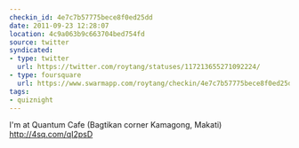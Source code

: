```yaml
---
checkin_id: 4e7c7b57775bece8f0ed25dd
date: 2011-09-23 12:28:07
location: 4c9a063b9c663704bed754fd
source: twitter
syndicated:
- type: twitter
  url: https://twitter.com/roytang/statuses/117213655271092224/
- type: foursquare
  url: https://www.swarmapp.com/roytang/checkin/4e7c7b57775bece8f0ed25dd
tags:
- quiznight
---
```


I'm at Quantum Cafe (Bagtikan corner Kamagong, Makati) http://4sq.com/qI2psD
